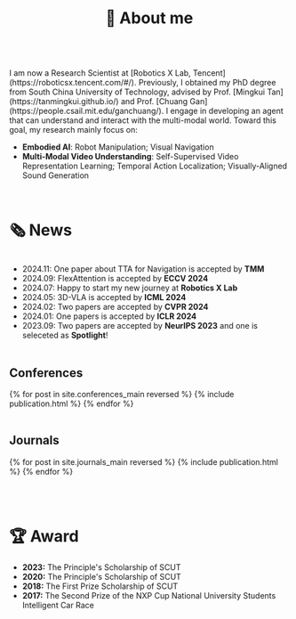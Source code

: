 ﻿---
permalink: /
title: "👋 About me"
excerpt: "About me"
author_profile: true
redirect_from: 
  - /about/
  - /about.html
---

<br />
I am now a Research Scientist at [Robotics X Lab, Tencent](https://roboticsx.tencent.com/#/). Previously, I obtained my PhD degree from South China University of Technology, advised by Prof. [Mingkui Tan](https://tanmingkui.github.io/) and Prof. [Chuang Gan](https://people.csail.mit.edu/ganchuang/). I engage in developing an agent that can understand and interact with the multi-modal world. Toward this goal, my research mainly focus on:

* <b>Embodied AI</b>: Robot Manipulation; Visual Navigation
* <b>Multi-Modal Video Understanding</b>: Self-Supervised Video Representation Learning; Temporal Action Localization; Visually-Aligned Sound Generation

<!-- * My primary research interests are in <b>Visual Understanding</b> and mainly focus on:
  * <b>Video Understanding</b>: self-supervised video representation learning, temporal action localization;
  * <b>Embodied AI</b>: vision-and-language navigation; -->

<!-- I am currently <span style="color: red;">seeking opportunities in a company</span> specializing in embodied AI or multi-modal video understanding. If you have a suitable position available, please feel free to contact me.  -->
<br>

# 🗞️ News
<div style="overflow-y: scroll; height: 150px;">
  <ul>
    <li>2024.11: One paper about TTA for Navigation is accepted by <b>TMM</b></li>
    <li>2024.09: FlexAttention is accepted by <b>ECCV 2024</b></li>
    <li>2024.07: Happy to start my new journey at <b>Robotics X Lab</b></li>
    <li>2024.05: 3D-VLA is accepted by <b>ICML 2024</b></li>
    <li>2024.02: Two papers are accepted by <b>CVPR 2024</b></li>
    <li>2024.01: One papers is accepted by <b>ICLR 2024</b></li>
    <li>2023.09: Two papers are accepted by <b>NeurIPS 2023</b> and one is seleceted as <b>Spotlight</b>!</li>
    <li>2023.09: Happy to join UMass Amherst as a visiting scholar working closely with Prof. Chuang Gan!</li>
    <li>2023.07: One paper is accepted by <b>ICCV 2023</b>!</li>
    <li>2023.06: Happy to join MIT-IBM Watson Lab for intership!</li>
    <li>2023.02: One paper is accepted by <b>CVPR 2023</b>!</li>
    <li>2023.02: The code for <b>MGMap</b> and <b>ActiveCamera</b> is now available.</li>
    <li>2022.11: Two NeurIPS 2022 papers are selected as <b>Spotlight</b>!</li>
    <li>2022.10: Two papers are accepted by <b>NeurIPS 2022</b>!</li>
    <li>2021.01: One paper is accepted by <b>AAAI 2021</b>!</li>
  </ul>
</div>
<br>

<!-- Preprint Paper
----------
<div>
  <table>
  {% for post in site.preprints reversed %}
    <tr>{% include publication.html %}</tr>
  {% endfor %}
  </table>
</div> -->


Conferences
----------
<div>
  <table>
  {% for post in site.conferences_main reversed %}
    <tr>{% include publication.html %}</tr>
  {% endfor %}
  </table>
  <a href="/conferences/">
    <!-- <button class="btn btn--readmore">Read more <font size="1">>></font></button> -->
  </a>
</div>

<!-- <div margin-bottom:100px>
  <a href="/conferences/">
    <button class="btn btn--readmore">Read more <font size="1">>></font></button>
  </a>
</div>  -->


Journals
----------
<div>
  <table>
  {% for post in site.journals_main reversed %}
    <tr>{% include publication.html %}</tr>
  {% endfor %}
  </table>
   <a href="/journals/">
    <!-- <button class="btn btn--readmore">Read more <font size="1">>></font></button> -->
  </a>
</div>

<!-- <div margin-bottom:100px>
  <a href="/journals/">
    <button class="btn btn--readmore">Read more <font size="1">>></font></button>
  </a>
</div>  -->




<br>

# 🏆 Award
* <b>2023:</b> The Principle's Scholarship of SCUT
* <b>2020:</b> The Principle's Scholarship of SCUT
* <b>2018:</b> The First Prize Scholarship of SCUT
* <b>2017:</b> The Second Prize of the NXP Cup National University Students Intelligent Car Race